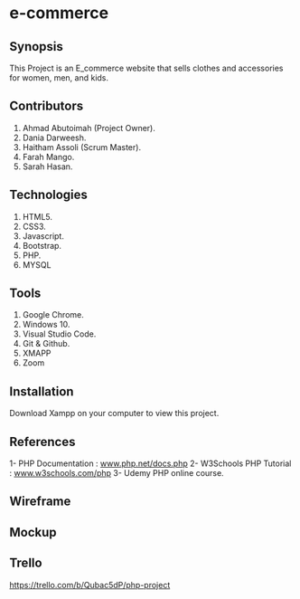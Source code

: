 # e-commerce

## Synopsis
This Project is an E_commerce website that sells clothes and accessories for women, men, and kids.

## Contributors
1. Ahmad Abutoimah (Project Owner).
2. Dania Darweesh.
3. Haitham Assoli (Scrum Master).
4. Farah Mango.
5. Sarah Hasan.

## Technologies
1. HTML5.
2. CSS3.
3. Javascript.
4. Bootstrap.
5. PHP.
6. MYSQL

## Tools
1. Google Chrome.
2. Windows 10.
3. Visual Studio Code.
4. Git & Github.
5. XMAPP
6. Zoom

## Installation
Download Xampp on your computer to view this project.

## References
1- PHP Documentation : www.php.net/docs.php
2- W3Schools PHP Tutorial : www.w3schools.com/php
3- Udemy PHP online course.

## Wireframe

## Mockup

## Trello
https://trello.com/b/Qubac5dP/php-project
